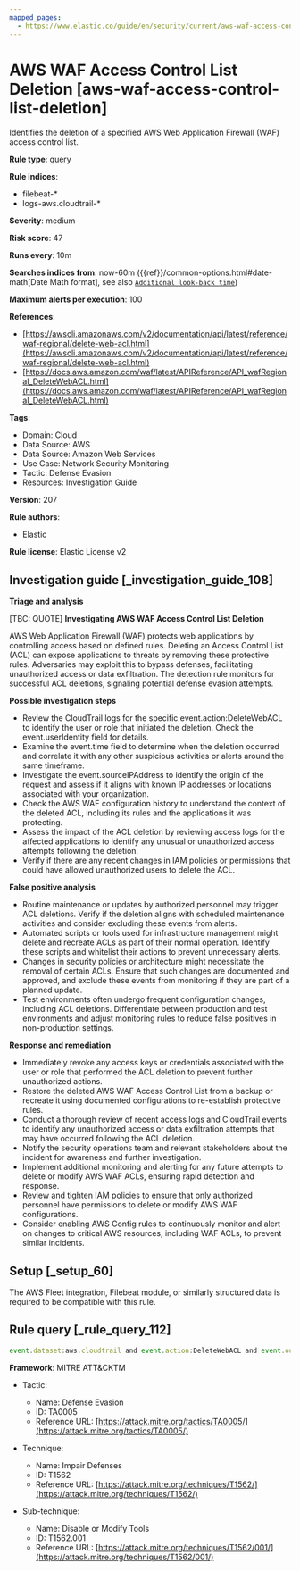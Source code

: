 ```yaml
---
mapped_pages:
  - https://www.elastic.co/guide/en/security/current/aws-waf-access-control-list-deletion.html
---
```


# AWS WAF Access Control List Deletion [aws-waf-access-control-list-deletion]

Identifies the deletion of a specified AWS Web Application Firewall (WAF) access control list.

**Rule type**: query

**Rule indices**:

* filebeat-*
* logs-aws.cloudtrail-*

**Severity**: medium

**Risk score**: 47

**Runs every**: 10m

**Searches indices from**: now-60m ({{ref}}/common-options.html#date-math[Date Math format], see also [`Additional look-back time`](docs-content://solutions/security/detect-and-alert/create-detection-rule.md#rule-schedule))

**Maximum alerts per execution**: 100

**References**:

* [https://awscli.amazonaws.com/v2/documentation/api/latest/reference/waf-regional/delete-web-acl.html](https://awscli.amazonaws.com/v2/documentation/api/latest/reference/waf-regional/delete-web-acl.html)
* [https://docs.aws.amazon.com/waf/latest/APIReference/API_wafRegional_DeleteWebACL.html](https://docs.aws.amazon.com/waf/latest/APIReference/API_wafRegional_DeleteWebACL.html)

**Tags**:

* Domain: Cloud
* Data Source: AWS
* Data Source: Amazon Web Services
* Use Case: Network Security Monitoring
* Tactic: Defense Evasion
* Resources: Investigation Guide

**Version**: 207

**Rule authors**:

* Elastic

**Rule license**: Elastic License v2

## Investigation guide [_investigation_guide_108]

**Triage and analysis**

[TBC: QUOTE]
**Investigating AWS WAF Access Control List Deletion**

AWS Web Application Firewall (WAF) protects web applications by controlling access based on defined rules. Deleting an Access Control List (ACL) can expose applications to threats by removing these protective rules. Adversaries may exploit this to bypass defenses, facilitating unauthorized access or data exfiltration. The detection rule monitors for successful ACL deletions, signaling potential defense evasion attempts.

**Possible investigation steps**

* Review the CloudTrail logs for the specific event.action:DeleteWebACL to identify the user or role that initiated the deletion. Check the event.userIdentity field for details.
* Examine the event.time field to determine when the deletion occurred and correlate it with any other suspicious activities or alerts around the same timeframe.
* Investigate the event.sourceIPAddress to identify the origin of the request and assess if it aligns with known IP addresses or locations associated with your organization.
* Check the AWS WAF configuration history to understand the context of the deleted ACL, including its rules and the applications it was protecting.
* Assess the impact of the ACL deletion by reviewing access logs for the affected applications to identify any unusual or unauthorized access attempts following the deletion.
* Verify if there are any recent changes in IAM policies or permissions that could have allowed unauthorized users to delete the ACL.

**False positive analysis**

* Routine maintenance or updates by authorized personnel may trigger ACL deletions. Verify if the deletion aligns with scheduled maintenance activities and consider excluding these events from alerts.
* Automated scripts or tools used for infrastructure management might delete and recreate ACLs as part of their normal operation. Identify these scripts and whitelist their actions to prevent unnecessary alerts.
* Changes in security policies or architecture might necessitate the removal of certain ACLs. Ensure that such changes are documented and approved, and exclude these events from monitoring if they are part of a planned update.
* Test environments often undergo frequent configuration changes, including ACL deletions. Differentiate between production and test environments and adjust monitoring rules to reduce false positives in non-production settings.

**Response and remediation**

* Immediately revoke any access keys or credentials associated with the user or role that performed the ACL deletion to prevent further unauthorized actions.
* Restore the deleted AWS WAF Access Control List from a backup or recreate it using documented configurations to re-establish protective rules.
* Conduct a thorough review of recent access logs and CloudTrail events to identify any unauthorized access or data exfiltration attempts that may have occurred following the ACL deletion.
* Notify the security operations team and relevant stakeholders about the incident for awareness and further investigation.
* Implement additional monitoring and alerting for any future attempts to delete or modify AWS WAF ACLs, ensuring rapid detection and response.
* Review and tighten IAM policies to ensure that only authorized personnel have permissions to delete or modify AWS WAF configurations.
* Consider enabling AWS Config rules to continuously monitor and alert on changes to critical AWS resources, including WAF ACLs, to prevent similar incidents.


## Setup [_setup_60]

The AWS Fleet integration, Filebeat module, or similarly structured data is required to be compatible with this rule.


## Rule query [_rule_query_112]

```js
event.dataset:aws.cloudtrail and event.action:DeleteWebACL and event.outcome:success
```

**Framework**: MITRE ATT&CKTM

* Tactic:

    * Name: Defense Evasion
    * ID: TA0005
    * Reference URL: [https://attack.mitre.org/tactics/TA0005/](https://attack.mitre.org/tactics/TA0005/)

* Technique:

    * Name: Impair Defenses
    * ID: T1562
    * Reference URL: [https://attack.mitre.org/techniques/T1562/](https://attack.mitre.org/techniques/T1562/)

* Sub-technique:

    * Name: Disable or Modify Tools
    * ID: T1562.001
    * Reference URL: [https://attack.mitre.org/techniques/T1562/001/](https://attack.mitre.org/techniques/T1562/001/)



